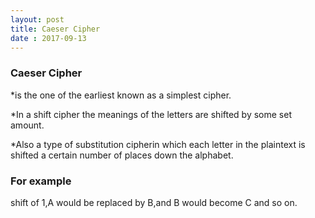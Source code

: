 ```yaml
---
layout: post
title: Caeser Cipher
date : 2017-09-13
---
```


### Caeser Cipher

*is the one of the earliest known as  a simplest cipher.

*In a shift cipher the meanings of the letters are shifted by some set amount.

*Also a type of substitution cipherin which each letter in the plaintext is shifted a certain number  of places down the alphabet.

### For example

shift of 1,A would be  replaced by B,and B would become C and so on.


